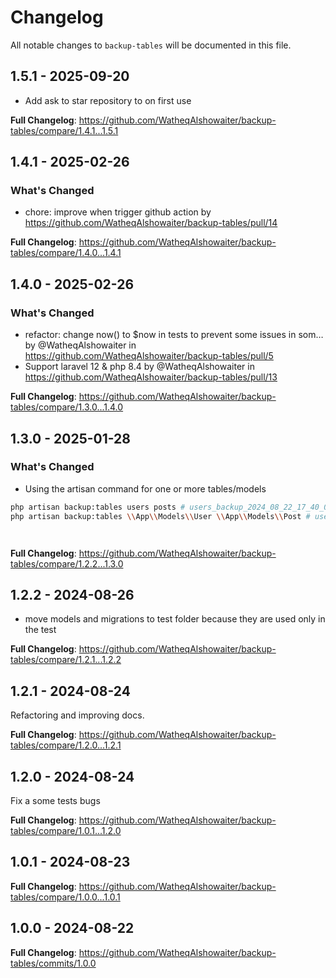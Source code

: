 # Changelog

All notable changes to `backup-tables` will be documented in this file.

## 1.5.1 - 2025-09-20

* Add ask to star repository to on first use

**Full Changelog**: https://github.com/WatheqAlshowaiter/backup-tables/compare/1.4.1...1.5.1

## 1.4.1 - 2025-02-26

### What's Changed

* chore: improve when trigger github action by  https://github.com/WatheqAlshowaiter/backup-tables/pull/14

**Full Changelog**: https://github.com/WatheqAlshowaiter/backup-tables/compare/1.4.0...1.4.1

## 1.4.0 - 2025-02-26

### What's Changed

* refactor: change now() to $now in tests to prevent some issues in som… by @WatheqAlshowaiter in https://github.com/WatheqAlshowaiter/backup-tables/pull/5
* Support laravel 12 & php 8.4 by @WatheqAlshowaiter in https://github.com/WatheqAlshowaiter/backup-tables/pull/13

**Full Changelog**: https://github.com/WatheqAlshowaiter/backup-tables/compare/1.3.0...1.4.0

## 1.3.0 - 2025-01-28

### What's Changed

- Using the artisan command for one or more tables/models

```bash
php artisan backup:tables users posts # users_backup_2024_08_22_17_40_01, posts_backup_2024_08_22_17_40_01
php artisan backup:tables \\App\\Models\\User \\App\\Models\\Post # users_backup_2024_08_22_17_40_01, posts_backup_2024_08_22_17_40_01




```
**Full Changelog**: https://github.com/WatheqAlshowaiter/backup-tables/compare/1.2.2...1.3.0

## 1.2.2 - 2024-08-26

- move models and migrations to test folder because they are used only in the test

**Full Changelog**: https://github.com/WatheqAlshowaiter/backup-tables/compare/1.2.1...1.2.2

## 1.2.1 - 2024-08-24

Refactoring and improving docs.

**Full Changelog**: https://github.com/WatheqAlshowaiter/backup-tables/compare/1.2.0...1.2.1

## 1.2.0 - 2024-08-24

Fix a some tests bugs

**Full Changelog**: https://github.com/WatheqAlshowaiter/backup-tables/compare/1.0.1...1.2.0

## 1.0.1 - 2024-08-23

**Full Changelog**: https://github.com/WatheqAlshowaiter/backup-tables/compare/1.0.0...1.0.1

## 1.0.0 - 2024-08-22

**Full Changelog**: https://github.com/WatheqAlshowaiter/backup-tables/commits/1.0.0
